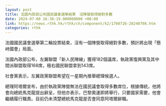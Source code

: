 ```yaml
---
layout: post
title: 法國內政部公布國民議會選舉結果　沒陣營取得絕對多數
date: 2024-07-08 16:38:19.000000000 +08:00
link: https://news.rthk.hk/rthk/ch/component/k2/1760726-20240708.htm
categories: rthk
---
```


法國國民議會選舉第二輪投票結束，沒有一個陣營取得絕對多數，預計將出現「懸峙國會」局面。

法國內政部公布，左翼聯盟「新人民陣線」獲得182個議席，執政黨復興黨及其中間派聯盟取得168席，極右國民聯盟拿到143席。

社會黨表示，左翼政黨聯盟希望在一星期內推舉總理候選人。

總理阿塔爾宣布，由於執政黨陣營無法在國民議會取得多數席位，根據傳統，他將會向總統馬克龍提出辭呈，但他亦表示，巴黎奧運即將舉行，只要國家需要，他會繼續履行職責。目前仍未清楚總統馬克龍是否會同意阿塔爾辭職。
